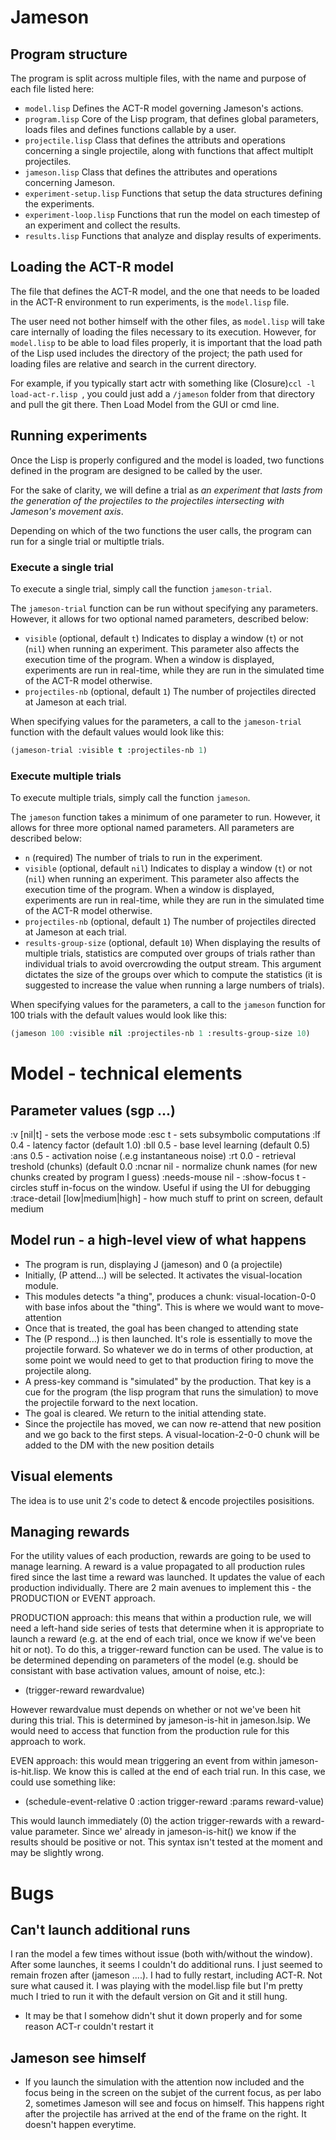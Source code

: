 # Jameson

## Program structure

The program is split across multiple files, with the name and purpose of each file listed here:

- `model.lisp` Defines the ACT-R model governing Jameson's actions.
- `program.lisp` Core of the Lisp program, that defines global parameters, loads files and defines functions callable by a user.
- `projectile.lisp` Class that defines the attributs and operations concerning a single projectile, along with functions that affect multiplt projectiles.
- `jameson.lisp` Class that defines the attributes and operations concerning Jameson.
- `experiment-setup.lisp` Functions that setup the data structures defining the experiments.
- `experiment-loop.lisp` Functions that run the model on each timestep of an experiment and collect the results.
- `results.lisp` Functions that analyze and display results of experiments.

## Loading the ACT-R model

The file that defines the ACT-R model, and the one that needs to be loaded in the ACT-R environment to run experiments, is the `model.lisp` file.

The user need not bother himself with the other files, as `model.lisp` will take care internally of loading the files necessary to its execution. However, for `model.lisp` to be able to load files properly, it is important that the load path of the Lisp used includes the directory of the project; the path used for loading files are relative and search in the current directory.

For example, if you typically start actr with something like (Closure)`ccl -l load-act-r.lisp `, you could just add a `/jameson` folder from that directory and pull the git there. Then Load Model from the GUI or cmd line.

## Running experiments

Once the Lisp is properly configured and the model is loaded, two functions defined in the program are designed to be called by the user.

For the sake of clarity, we will define a trial as _an experiment that lasts from the generation of the projectiles to the projectiles intersecting with Jameson's movement axis_.

Depending on which of the two functions the user calls, the program can run for a single trial or multiptle trials.

### Execute a single trial

To execute a single trial, simply call the function `jameson-trial`.

The `jameson-trial` function can be run without specifying any parameters. However, it allows for two optional named parameters, described below:
- `visible` (optional, default `t`) Indicates to display a window (`t`) or not (`nil`) when running an experiment. This parameter also affects the execution time of the program. When a window is displayed, experiments are run in real-time, while they are run in the simulated time of the ACT-R model otherwise.
- `projectiles-nb` (optional, default `1`) The number of projectiles directed at Jameson at each trial.

When specifying values for the parameters, a call to the `jameson-trial` function with the default values would look like this:
```lisp
(jameson-trial :visible t :projectiles-nb 1)
```

### Execute multiple trials
To execute multiple trials, simply call the function `jameson`.

The `jameson` function takes a minimum of one parameter to run. However, it allows for three more optional named parameters. All parameters are described below:
- `n` (required) The number of trials to run in the experiment.
- `visible` (optional, default `nil`) Indicates to display a window (`t`) or not (`nil`) when running an experiment. This parameter also affects the execution time of the program. When a window is displayed, experiments are run in real-time, while they are run in the simulated time of the ACT-R model otherwise.
- `projectiles-nb` (optional, default `1`) The number of projectiles directed at Jameson at each trial.
- `results-group-size` (optional, default `10`) When displaying the results of multiple trials, statistics are computed over groups of trials rather than individual trials to avoid overcrowding the output stream. This argument dictates the size of the groups over which to compute the statistics (it is suggested to increase the value when running a large numbers of trials).

When specifying values for the parameters, a call to the `jameson` function for 100 trials with the default values would look like this:
```lisp
(jameson 100 :visible nil :projectiles-nb 1 :results-group-size 10)
```

# Model - technical elements

## Parameter values (sgp ...)
:v [nil|t]  - sets the verbose mode
:esc t      - sets subsymbolic computations
:lf 0.4     - latency factor (default 1.0)
:bll 0.5    - base level learning (default 0.5)
:ans 0.5    - activation noise (.e.g instantaneous noise)
:rt 0.0     - retrieval treshold (chunks) (default 0.0
:ncnar nil  - normalize chunk names (for new chunks created by program I guess)
:needs-mouse nil - 
:show-focus t - circles stuff in-focus on the window. Useful if using the UI for debugging
:trace-detail [low|medium|high] - how much stuff to print on screen, default medium

## Model run - a high-level view of what happens
- The program is run, displaying J (jameson) and 0 (a projectile)
- Initially, (P attend...) will be selected. It activates the visual-location module.
- This modules detects "a thing", produces a chunk: visual-location-0-0 with base infos about the "thing". This is where we would want to move-attention
- Once that is treated, the goal has been changed to attending state
- The (P respond...) is then launched. It's role is essentially to move the projectile forward. So whatever we do in terms of other production, at some point we would need to get to that production firing to move the projectile along.
- A press-key command is "simulated" by the production. That key is a cue for the program (the lisp program that runs the simulation) to move the projectile forward to the next location.
- The goal is cleared. We return to the initial attending state.
- Since the projectile has moved, we can now re-attend that new position and we go back to the first steps. A visual-location-2-0-0 chunk will be added to the DM with the new position details

## Visual  elements
The idea is to use unit 2's code to detect & encode projectiles posisitions.

## Managing rewards

For the utility values of each production, rewards are going to be used to manage learning. A reward is a value propagated to all production rules fired since the last time a reward was launched. It updates the value of each production individually. There are 2 main avenues to implement this - the PRODUCTION or EVENT approach.

PRODUCTION approach: this means that within a production rule, we will need a left-hand side series of tests that determine when it is appropriate to launch a reward (e.g. at the end of each trial, once we know if we've been hit or not). To do this, a trigger-reward function can be used. The value is to be determined depending on parameters of the model (e.g. should be consistant with base activation values, amount of noise, etc.):
- (trigger-reward rewardvalue)

However rewardvalue must depends on whether or not we've been hit during this trial. This is determined by jameson-is-hit in jameson.lsip. We would need to access that function from the production rule for this approach to work.

EVEN approach: this would mean triggering an event from within jameson-is-hit.lisp. We know this is called at the end of each trial run. In this case, we could use something like:
- (schedule-event-relative 0 :action trigger-reward :params reward-value)

This would launch immediately (0) the action trigger-rewards with a reward-value parameter. Since we' already in jameson-is-hit() we know if the results should be positive or not. This syntax isn't tested at the moment and may be slightly wrong.

# Bugs
## Can't launch additional runs
I ran the model a few times without issue (both with/without the window). After some launches, it seems I couldn't do additional runs. I just seemed to remain frozen after (jameson ....). I had to fully restart, including ACT-R. Not sure what caused it. I was playing with the model.lisp file but I'm pretty much I tried to run it with the default version on Git and it still hung.
- It may be that I somehow didn't shut it down properly and for some reason ACT-r couldn't restart it

## Jameson see himself
- If you launch the simulation with the attention now included and the focus being in the screen on the subjet of the current focus, as per labo 2, sometimes Jameson will see and focus on himself. This happens right after the projectile has arrived at the end of the frame on the right. It doesn't happen everytime.
